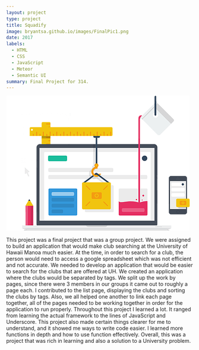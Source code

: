 ```yaml
---
layout: project
type: project
title: Squadify
image: bryantsa.github.io/images/FinalPic1.png
date: 2017
labels:
  - HTML
  - CSS
  - JavaScript
  - Meteor
  - Semantic UI
summary: Final Project for 314.
---
```

<div class="ui small rounded images">
  <img class="ui image" src="../images/w.png">
</div>

This project was a final project that was a group project. We were assigned to build an application that would make club searching at the University of Hawaii Manoa much easier. At the time, in order to search for a club, the person would need to access a google spreadsheet which was not efficient and not accurate. We needed to develop an application that would be easier to search for the clubs that are offered at UH. We created an application where the clubs would be separated by tags. We split up the work by pages, since there were 3 members in our groups it came out to roughly a page each. I contributed to the list page, displaying the clubs and sorting the clubs by tags. Also, we all helped one another to link each page together, all of the pages needed to be working together in order for the application to run properly. Throughout this project I learned a lot. It ranged from learning the actual framework to the lines of JavaScript and Underscore. This project also made certain things clearer for me to understand, and it showed me ways to write code easier. I learned more functions in depth and how to use function effectively. Overall, this was a project that was rich in learning and also a solution to a University problem.
